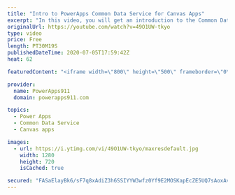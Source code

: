 ```yaml
---
title: "Intro to PowerApps Common Data Service for Canvas Apps"
excerpt: "In this video, you will get an introduction to the Common Data Service (CDS) for Power Apps from a canvas apps perspective. We will create an entity, learn about field types, business rules, relationships, views, build a simple app, and set security on it. Not a be all, end all video but enough to get"
originalUrl: https://youtube.com/watch?v=49O1UW-tkyo
type: video
price: Free
length: PT30M19S
publishedDateTime: 2020-07-05T17:59:42Z
heat: 62

featuredContent: "<iframe width=\"800\" height=\"500\" frameborder=\"0\" src=\"https://www.youtube.com/embed/49O1UW-tkyo\" allow=\"accelerometer; autoplay; encrypted-media; gyroscope; picture-in-picture\" allowfullscreen></iframe>"

provider:
  name: PowerApps911
  domain: powerapps911.com

topics:
  - Power Apps
  - Common Data Service
  - Canvas apps

images:
  - url: https://i.ytimg.com/vi/49O1UW-tkyo/maxresdefault.jpg
    width: 1280
    height: 720
    isCached: true

secured: "FASaElayBk6/sF7q8xAdiZ3h6SSIYYW3wfz0Yf9E2MOSKapEcZE5UQ7sAoxAvYgf5IDS4zq/yIqBA+JDG+0yVdTS7nrbsTq9QBXG9d7bYLF0aQ1j0CHlFqBy55XFKRngIvLlx47xGOcMOABdcwTAuED2tya8ZlMsDOXqXCH9JJMElppb2T141fUazd7ylWXU73rUpdihlHTe6fGEJl2a+GJUc7865vUNUDt+V5CAUK2DPEy5LOlLEtoxP4pIbljDuAXHajd+vvQii8m7/UngucaKv5dYdHI/V0DMJFaa+ugFUiZowvtftLlE3K05FGKn79/kD7P7xwPmiMZUPiweUJcwrRkBo/UB8p+7pMlhuW+L0RvyRdSz2E9Irtx1ceKAn/yCGvYpuaDeitSDkIS7A22sMHEj9rwZmljf8SpVaw0=;6OUC1869zAiYv2ilfBsn0Q=="
---
```


